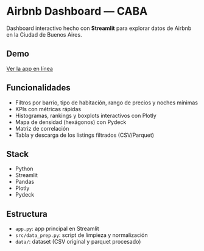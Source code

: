 # Airbnb Dashboard — CABA

Dashboard interactivo hecho con **Streamlit** para explorar datos de Airbnb en la Ciudad de Buenos Aires.

## Demo
 [Ver la app en línea](https://airbnb-dashboard.streamlit.app)

## Funcionalidades
- Filtros por barrio, tipo de habitación, rango de precios y noches mínimas
- KPIs con métricas rápidas
- Histogramas, rankings y boxplots interactivos con Plotly
- Mapa de densidad (hexágonos) con Pydeck
- Matriz de correlación
- Tabla y descarga de los listings filtrados (CSV/Parquet)

## Stack
- Python
- Streamlit
- Pandas
- Plotly
- Pydeck

## Estructura
- `app.py`: app principal en Streamlit
- `src/data_prep.py`: script de limpieza y normalización
- `data/`: dataset (CSV original y parquet procesado)
